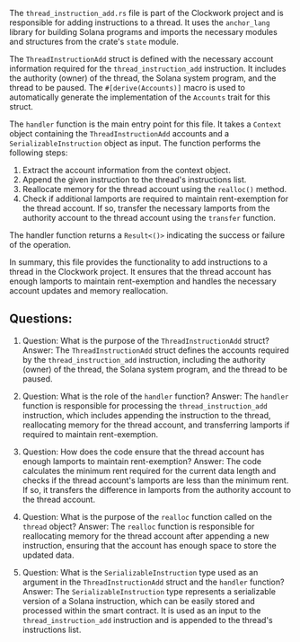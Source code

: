 The `thread_instruction_add.rs` file is part of the Clockwork project and is responsible for adding instructions to a thread. It uses the `anchor_lang` library for building Solana programs and imports the necessary modules and structures from the crate's `state` module.

The `ThreadInstructionAdd` struct is defined with the necessary account information required for the `thread_instruction_add` instruction. It includes the authority (owner) of the thread, the Solana system program, and the thread to be paused. The `#[derive(Accounts)]` macro is used to automatically generate the implementation of the `Accounts` trait for this struct.

The `handler` function is the main entry point for this file. It takes a `Context` object containing the `ThreadInstructionAdd` accounts and a `SerializableInstruction` object as input. The function performs the following steps:

1. Extract the account information from the context object.
2. Append the given instruction to the thread's instructions list.
3. Reallocate memory for the thread account using the `realloc()` method.
4. Check if additional lamports are required to maintain rent-exemption for the thread account. If so, transfer the necessary lamports from the authority account to the thread account using the `transfer` function.

The handler function returns a `Result<()>` indicating the success or failure of the operation.

In summary, this file provides the functionality to add instructions to a thread in the Clockwork project. It ensures that the thread account has enough lamports to maintain rent-exemption and handles the necessary account updates and memory reallocation.

## Questions:

1. Question: What is the purpose of the `ThreadInstructionAdd` struct?
   Answer: The `ThreadInstructionAdd` struct defines the accounts required by the `thread_instruction_add` instruction, including the authority (owner) of the thread, the Solana system program, and the thread to be paused.

2. Question: What is the role of the `handler` function?
   Answer: The `handler` function is responsible for processing the `thread_instruction_add` instruction, which includes appending the instruction to the thread, reallocating memory for the thread account, and transferring lamports if required to maintain rent-exemption.

3. Question: How does the code ensure that the thread account has enough lamports to maintain rent-exemption?
   Answer: The code calculates the minimum rent required for the current data length and checks if the thread account's lamports are less than the minimum rent. If so, it transfers the difference in lamports from the authority account to the thread account.

4. Question: What is the purpose of the `realloc` function called on the `thread` object?
   Answer: The `realloc` function is responsible for reallocating memory for the thread account after appending a new instruction, ensuring that the account has enough space to store the updated data.

5. Question: What is the `SerializableInstruction` type used as an argument in the `ThreadInstructionAdd` struct and the `handler` function?
   Answer: The `SerializableInstruction` type represents a serializable version of a Solana instruction, which can be easily stored and processed within the smart contract. It is used as an input to the `thread_instruction_add` instruction and is appended to the thread's instructions list.
